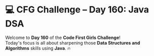 # 💻 CFG Challenge – Day 160: Java DSA

Welcome to **Day 160** of the **Code First Girls Challenge**!  
Today's focus is all about sharpening those **Data Structures and Algorithms** skills using **Java**. 🔥
